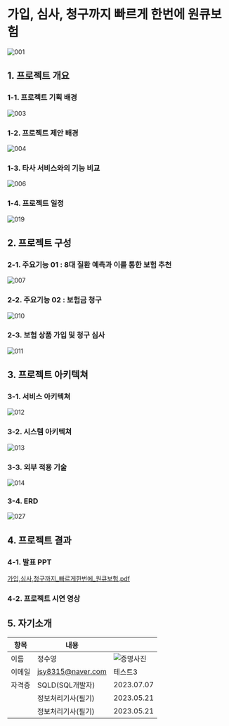 # 가입, 심사, 청구까지 빠르게 한번에 원큐보험
![001](https://github.com/jsy8315/1Q_Insurance/assets/110025650/5a8a7f4c-4831-42e6-b565-accdbc148b3c)


## 1. 프로젝트 개요
### 1-1. 프로젝트 기획 배경
![003](https://github.com/jsy8315/1Q_Insurance/assets/110025650/c0562ffd-d265-4666-8897-fdfc03d71bd4)
### 1-2. 프로젝트 제안 배경
![004](https://github.com/jsy8315/1Q_Insurance/assets/110025650/5a04ea9f-239c-4fa7-9b53-e69a77f38100)
### 1-3. 타사 서비스와의 기능 비교
![006](https://github.com/jsy8315/1Q_Insurance/assets/110025650/019db735-4a99-4c57-825d-e9e3fb3043ba)
### 1-4. 프로젝트 일정
![019](https://github.com/jsy8315/1Q_Insurance/assets/110025650/115d5324-6c4d-4a99-b2cf-409cd2c1539e)



## 2. 프로젝트 구성
### 2-1. 주요기능 01 : 8대 질환 예측과 이를 통한 보험 추천
![007](https://github.com/jsy8315/1Q_Insurance/assets/110025650/189a06a4-eb4e-4925-bcf5-86800a8dd8b6)
### 2-2. 주요기능 02 : 보험금 청구
![010](https://github.com/jsy8315/1Q_Insurance/assets/110025650/c38e1283-d472-4199-bd1d-6ccd7e5f87a5)
### 2-3. 보험 상품 가입 및 청구 심사
![011](https://github.com/jsy8315/1Q_Insurance/assets/110025650/3101db2e-e288-4c50-a211-7a90c44abec0)



## 3. 프로젝트 아키텍쳐
### 3-1. 서비스 아키텍쳐
![012](https://github.com/jsy8315/1Q_Insurance/assets/110025650/caa39b2e-6afb-454a-96ff-50598d848f7d)
### 3-2. 시스템 아키텍쳐
![013](https://github.com/jsy8315/1Q_Insurance/assets/110025650/d1bb5362-d716-4d82-a9f9-475ee80aeeb2)
### 3-3. 외부 적용 기술
![014](https://github.com/jsy8315/1Q_Insurance/assets/110025650/4a436f40-4a4a-44ab-8f9a-e7e81c98fa82)
### 3-4. ERD
![027](https://github.com/jsy8315/1Q_Insurance/assets/110025650/a878a186-8554-43aa-b5fb-fe5655c37424)



## 4. 프로젝트 결과
### 4-1. 발표 PPT
[가입,심사,청구까지_빠르게한번에_원큐보험.pdf](https://github.com/jsy8315/1Q_Insurance/files/13163416/_._.pdf)
### 4-2. 프로젝트 시연 영상



## 5. 자기소개 
|항목|내용||
|------|---|---|
|이름|정수영|![증명사진](https://github.com/jsy8315/1Q_Insurance/assets/110025650/8bc99310-1164-4509-979e-ed69a0cae11e)|
|이메일|jsy8315@naver.com|테스트3|
|자격증|SQLD(SQL개발자)|2023.07.07|
||정보처리기사(필기)|2023.05.21|
||정보처리기사(필기)|2023.05.21|
